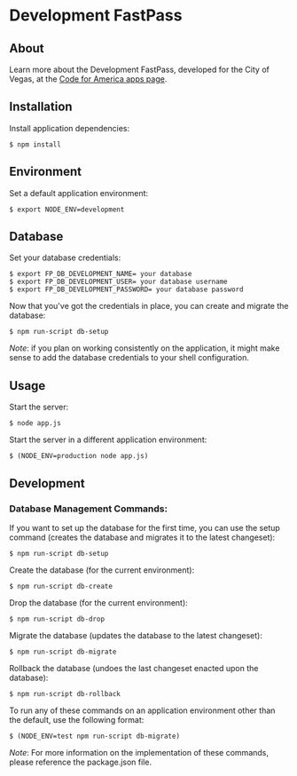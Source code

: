 Development FastPass
======

## About

Learn more about the Development FastPass, developed for the City of Vegas, at the [Code for America apps page](http://www.codeforamerica.org/?cfa_app=development-fastpass).

## Installation

Install application dependencies:

```
$ npm install
```

## Environment

Set a default application environment:

```
$ export NODE_ENV=development
```

## Database

Set your database credentials:

```
$ export FP_DB_DEVELOPMENT_NAME= your database
$ export FP_DB_DEVELOPMENT_USER= your database username
$ export FP_DB_DEVELOPMENT_PASSWORD= your database password
```

Now that you've got the credentials in place, you can create and migrate the database:

```
$ npm run-script db-setup
```

*Note*: if you plan on working consistently on the application, it might make sense to add the database credentials to your shell configuration.

## Usage

Start the server:

```
$ node app.js
```

Start the server in a different application environment:

```
$ (NODE_ENV=production node app.js)
```

## Development

### Database Management Commands:

If you want to set up the database for the first time, you can use the setup command (creates the database and migrates it to the latest changeset):

```
$ npm run-script db-setup
```

Create the database (for the current environment):

```
$ npm run-script db-create
```

Drop the database (for the current environment):

```
$ npm run-script db-drop
```

Migrate the database (updates the database to the latest changeset):

```
$ npm run-script db-migrate
```

Rollback the database (undoes the last changeset enacted upon the database):

```
$ npm run-script db-rollback
```

To run any of these commands on an application environment other than the default, use the following format:

```
$ (NODE_ENV=test npm run-script db-migrate)
```

*Note*: For more information on the implementation of these commands, please reference the package.json file.
